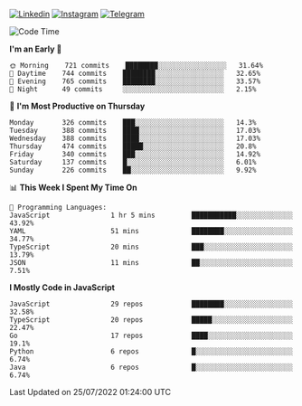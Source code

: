 [![Linkedin](https://img.shields.io/badge/-Archie-blue?style=flat-square&labelColor=gray&logo=Linkedin&logoColor=white&link=https://www.linkedin.com/in/archisdi)](https://www.linkedin.com/in/archisdi)
[![Instagram](https://img.shields.io/badge/-@archisdi-orange?style=flat-square&labelColor=gray&logo=Instagram&logoColor=white&link=https://www.instagram.com/archisdi)](https://www.instagram.com/archisdi)
[![Telegram](https://img.shields.io/badge/-aai-informational?style=flat-square&labelColor=gray&logo=telegram&logoColor=white&link=https://t.me/archisdi)](https://t.me/archisdi)

<!--START_SECTION:waka-->
![Code Time](http://img.shields.io/badge/Code%20Time-0%20secs-blue)

**I'm an Early 🐤** 

```text
🌞 Morning    721 commits    ████████░░░░░░░░░░░░░░░░░   31.64% 
🌆 Daytime    744 commits    ████████░░░░░░░░░░░░░░░░░   32.65% 
🌃 Evening    765 commits    ████████░░░░░░░░░░░░░░░░░   33.57% 
🌙 Night      49 commits     ░░░░░░░░░░░░░░░░░░░░░░░░░   2.15%

```
📅 **I'm Most Productive on Thursday** 

```text
Monday       326 commits    ███░░░░░░░░░░░░░░░░░░░░░░   14.3% 
Tuesday      388 commits    ████░░░░░░░░░░░░░░░░░░░░░   17.03% 
Wednesday    388 commits    ████░░░░░░░░░░░░░░░░░░░░░   17.03% 
Thursday     474 commits    █████░░░░░░░░░░░░░░░░░░░░   20.8% 
Friday       340 commits    ███░░░░░░░░░░░░░░░░░░░░░░   14.92% 
Saturday     137 commits    █░░░░░░░░░░░░░░░░░░░░░░░░   6.01% 
Sunday       226 commits    ██░░░░░░░░░░░░░░░░░░░░░░░   9.92%

```


📊 **This Week I Spent My Time On** 

```text
💬 Programming Languages: 
JavaScript               1 hr 5 mins         ███████████░░░░░░░░░░░░░░   43.92% 
YAML                     51 mins             ████████░░░░░░░░░░░░░░░░░   34.77% 
TypeScript               20 mins             ███░░░░░░░░░░░░░░░░░░░░░░   13.79% 
JSON                     11 mins             ██░░░░░░░░░░░░░░░░░░░░░░░   7.51%

```

**I Mostly Code in JavaScript** 

```text
JavaScript               29 repos            ████████░░░░░░░░░░░░░░░░░   32.58% 
TypeScript               20 repos            █████░░░░░░░░░░░░░░░░░░░░   22.47% 
Go                       17 repos            ████░░░░░░░░░░░░░░░░░░░░░   19.1% 
Python                   6 repos             █░░░░░░░░░░░░░░░░░░░░░░░░   6.74% 
Java                     6 repos             █░░░░░░░░░░░░░░░░░░░░░░░░   6.74%

```



 Last Updated on 25/07/2022 01:24:00 UTC
<!--END_SECTION:waka-->